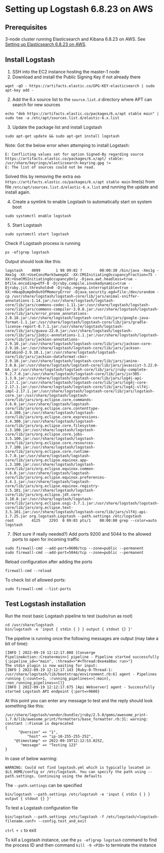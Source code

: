 # Setting up Logstash 6.8.23 on AWS
## Prerequisites
3-node cluster running Elasticsearch and Kibana 6.8.23 on AWS. See [Setting up Elasticsearch 6.8.23 on AWS](https://github.com/TheMightyQuynh/ELK/blob/main/1_INSTALL_Elasticsearch_6.8.23.md).

## Install Logstash
1. SSH into the EC2 instance hosting the master-1 node
2. Download and install the Public Signing Key if not already there
```
wget -qO - https://artifacts.elastic.co/GPG-KEY-elasticsearch | sudo apt-key add -
```
2. Add the 6.x source list to the `source.list.d` directory where APT can search for new sources
```
echo "deb https://artifacts.elastic.co/packages/6.x/apt stable main" | sudo tee -a /etc/apt/sources.list.d/elastic-6.x.list
```
3. Update the package list and install Logstash
```
sudo apt-get update && sudo apt-get install logstash
```
Note: Got the below error when attemping to install Logstash:
```
E: Conflicting values set for option Signed-By regarding source https://artifacts.elastic.co/packages/6.x/apt/ stable: /usr/share/keyrings/elasticsearch-keyring.gpg !=
E: The list of sources could not be read.
```
Solved this by removing the extra `deb https://artifacts.elastic.co/packages/6.x/apt stable main` line(s) from file `/etc/apt/sources.list.d/elastic-6.x.list` and running the update and install again.

4. Create a symlink to enable Logstash to automatically start on system boot
```
sudo systemctl enable logstash
```
5. Start Logstash
```
sudo systemctl start logstash
```
Check if Logstash process is running
```
ps -ef|grep logstash
```
Output should look like this:
```
logstash    4099       1 98 09:02 ?        00:00:30 /bin/java -Xms1g -Xmx1g -XX:+UseConcMarkSweepGC -XX:CMSInitiatingOccupancyFraction=75 -XX:+UseCMSInitiatingOccupancyOnly -Djava.awt.headless=true -Dfile.encoding=UTF-8 -Djruby.compile.invokedynamic=true -Djruby.jit.threshold=0 -Djruby.regexp.interruptible=true -XX:+HeapDumpOnOutOfMemoryError -Djava.security.egd=file:/dev/urandom -cp /usr/share/logstash/logstash-core/lib/jars/animal-sniffer-annotations-1.14.jar:/usr/share/logstash/logstash-core/lib/jars/commons-codec-1.11.jar:/usr/share/logstash/logstash-core/lib/jars/commons-compiler-3.0.8.jar:/usr/share/logstash/logstash-core/lib/jars/error_prone_annotations-2.0.18.jar:/usr/share/logstash/logstash-core/lib/jars/google-java-format-1.1.jar:/usr/share/logstash/logstash-core/lib/jars/gradle-license-report-0.7.1.jar:/usr/share/logstash/logstash-core/lib/jars/guava-22.0.jar:/usr/share/logstash/logstash-core/lib/jars/j2objc-annotations-1.1.jar:/usr/share/logstash/logstash-core/lib/jars/jackson-annotations-2.9.10.jar:/usr/share/logstash/logstash-core/lib/jars/jackson-core-2.9.10.jar:/usr/share/logstash/logstash-core/lib/jars/jackson-databind-2.9.10.1.jar:/usr/share/logstash/logstash-core/lib/jars/jackson-dataformat-cbor-2.9.10.jar:/usr/share/logstash/logstash-core/lib/jars/janino-3.0.8.jar:/usr/share/logstash/logstash-core/lib/jars/javassist-3.22.0-GA.jar:/usr/share/logstash/logstash-core/lib/jars/jruby-complete-9.2.7.0.jar:/usr/share/logstash/logstash-core/lib/jars/jsr305-1.3.9.jar:/usr/share/logstash/logstash-core/lib/jars/log4j-api-2.17.1.jar:/usr/share/logstash/logstash-core/lib/jars/log4j-core-2.17.1.jar:/usr/share/logstash/logstash-core/lib/jars/log4j-slf4j-impl-2.17.1.jar:/usr/share/logstash/logstash-core/lib/jars/logstash-core.jar:/usr/share/logstash/logstash-core/lib/jars/org.eclipse.core.commands-3.6.0.jar:/usr/share/logstash/logstash-core/lib/jars/org.eclipse.core.contenttype-3.4.100.jar:/usr/share/logstash/logstash-core/lib/jars/org.eclipse.core.expressions-3.4.300.jar:/usr/share/logstash/logstash-core/lib/jars/org.eclipse.core.filesystem-1.3.100.jar:/usr/share/logstash/logstash-core/lib/jars/org.eclipse.core.jobs-3.5.100.jar:/usr/share/logstash/logstash-core/lib/jars/org.eclipse.core.resources-3.7.100.jar:/usr/share/logstash/logstash-core/lib/jars/org.eclipse.core.runtime-3.7.0.jar:/usr/share/logstash/logstash-core/lib/jars/org.eclipse.equinox.app-1.3.100.jar:/usr/share/logstash/logstash-core/lib/jars/org.eclipse.equinox.common-3.6.0.jar:/usr/share/logstash/logstash-core/lib/jars/org.eclipse.equinox.preferences-3.4.1.jar:/usr/share/logstash/logstash-core/lib/jars/org.eclipse.equinox.registry-3.5.101.jar:/usr/share/logstash/logstash-core/lib/jars/org.eclipse.jdt.core-3.10.0.jar:/usr/share/logstash/logstash-core/lib/jars/org.eclipse.osgi-3.7.1.jar:/usr/share/logstash/logstash-core/lib/jars/org.eclipse.text-3.5.101.jar:/usr/share/logstash/logstash-core/lib/jars/slf4j-api-1.7.25.jar org.logstash.Logstash --path.settings /etc/logstash
root        4125    2293  0 09:03 pts/1    00:00:00 grep --color=auto logstash
```
7. (Not sure if really needed?) Add ports 9200 and 5044 to the allowed ports to open for incoming traffic
```
sudo firewall-cmd --add-port=9600/tcp --zone=public --permanent
sudo firewall-cmd --add-port=5044/tcp --zone=public --permanent
```
Reload configuration after adding the ports
```
firewall-cmd --reload
```
To check list of allowed ports:
```
sudo firewall-cmd --list-ports
```

## Test Logstash installation
Run the most basic Logstash pipeline to test (sudo/run as root)
```
cd /usr/share/logstash
bin/logstash -e 'input { stdin { } } output { stdout {} }'
```
The pipeline is running once the following messages are output (may take a bit of time):
```
[INFO ] 2022-09-19 12:12:17.008 [Converge PipelineAction::Create<main>] pipeline - Pipeline started successfully {:pipeline_id=>"main", :thread=>"#<Thread:0xe4a88ac run>"}
The stdin plugin is now waiting for input:
[INFO ] 2022-09-19 12:12:17.143 [Ruby-0-Thread-1: /usr/share/logstash/lib/bootstrap/environment.rb:6] agent - Pipelines running {:count=>1, :running_pipelines=>[:main], :non_running_pipelines=>[]}
[INFO ] 2022-09-19 12:12:17.675 [Api Webserver] agent - Successfully started Logstash API endpoint {:port=>9600}
```
At this point you can enter any message to test and the reply should look something like this:
```
/usr/share/logstash/vendor/bundle/jruby/2.5.0/gems/awesome_print-1.7.0/lib/awesome_print/formatters/base_formatter.rb:31: warning: constant ::Fixnum is deprecated
{
      "@version" => "1",
          "host" => "ip-10-255-255-252",
    "@timestamp" => 2022-09-19T12:12:53.025Z,
       "message" => "Testing 123"
}
```
In case of below warning:
```
WARNING: Could not find logstash.yml which is typically located in $LS_HOME/config or /etc/logstash. You can specify the path using --path.settings. Continuing using the defaults
```
The `--path.settings` can be specified
```
bin/logstash --path.settings /etc/logstash -e 'input { stdin { } } output { stdout {} }'
```

To test a Logstash configuration file
```
bin/logstash --path.settings /etc/logstash -f /etc/logstash/<logstash-filename.conf> --config.test_and_exit
```

`ctrl + c` to exit

To kill a Logstash instance, use the `ps -ef|grep logstash` command to find the process ID and then command `kill -9 <PID>` to terminate the instance
